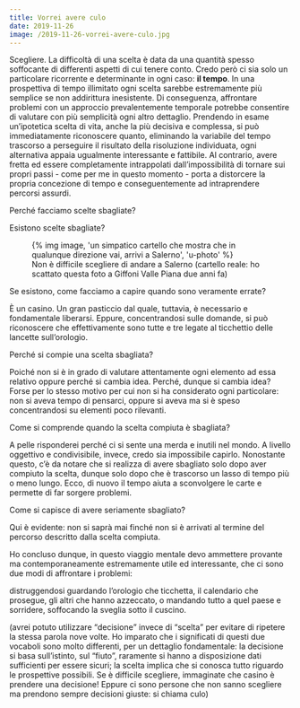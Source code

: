 ```yaml
---
title: Vorrei avere culo
date: 2019-11-26
image: /2019-11-26-vorrei-avere-culo.jpg
---
```

Scegliere. La difficoltà di una scelta è data da una quantità spesso soffocante di differenti aspetti di cui tenere conto. Credo però ci sia solo un particolare ricorrente e determinante in ogni caso: **il tempo**. In una prospettiva di tempo illimitato ogni scelta sarebbe estremamente più semplice se non addirittura inesistente. Di conseguenza, affrontare problemi con un approccio prevalentemente temporale potrebbe consentire di valutare con più semplicità ogni altro dettaglio. Prendendo in esame un’ipotetica scelta di vita, anche la più decisiva e complessa, si può immediatamente riconoscere quanto, eliminando la variabile del tempo trascorso a perseguire il risultato della risoluzione individuata, ogni alternativa appaia ugualmente interessante e fattibile. Al contrario, avere fretta ed essere completamente intrappolati dall’impossibilità di tornare sui propri passi - come per me in questo momento - porta a distorcere la propria concezione di tempo e conseguentemente ad intraprendere percorsi assurdi.

Perché facciamo scelte sbagliate?

Esistono scelte sbagliate?

<figure>
	{% img image, 'un simpatico cartello che mostra che in qualunque direzione vai, arrivi a Salerno', 'u-photo' %}
	<figcaption>Non è difficile scegliere di andare a Salerno (cartello reale: ho scattato questa foto a Giffoni Valle Piana due anni fa)</figcaption>
</figure>

Se esistono, come facciamo a capire quando sono veramente errate?

È un casino. Un gran pasticcio dal quale, tuttavia, è necessario e fondamentale liberarsi. Eppure, concentrandosi sulle domande, si può riconoscere che effettivamente sono tutte e tre legate al ticchettio delle lancette sull’orologio.

Perché si compie una scelta sbagliata?

Poiché non si è in grado di valutare attentamente ogni elemento ad essa relativo oppure perché si cambia idea. Perché, dunque si cambia idea? Forse per lo stesso motivo per cui non si ha considerato ogni particolare: non si aveva tempo di pensarci, oppure si aveva ma si è speso concentrandosi su elementi poco rilevanti.

Come si comprende quando la scelta compiuta è sbagliata?

A pelle risponderei perché ci si sente una merda e inutili nel mondo. A livello oggettivo e condivisibile, invece, credo sia impossibile capirlo. Nonostante questo, c’è da notare che si realizza di avere sbagliato solo dopo aver compiuto la scelta, dunque solo dopo che è trascorso un lasso di tempo più o meno lungo. Ecco, di nuovo il tempo aiuta a sconvolgere le carte e permette di far sorgere problemi.

Come si capisce di avere seriamente sbagliato?

Qui è evidente: non si saprà mai finché non si è arrivati al termine del percorso descritto dalla scelta compiuta.

Ho concluso dunque, in questo viaggio mentale devo ammettere provante ma contemporaneamente estremamente utile ed interessante, che ci sono due modi di affrontare i problemi:

distruggendosi guardando l’orologio che ticchetta, il calendario che prosegue, gli altri che hanno azzeccato, o mandando tutto a quel paese e sorridere, soffocando la sveglia sotto il cuscino.

(avrei potuto utilizzare <q>decisione</q> invece di <q>scelta</q> per evitare di ripetere la stessa parola nove volte. Ho imparato che i significati di questi due vocaboli sono molto differenti, per un dettaglio fondamentale: la decisione si basa sull’istinto, sul “fiuto”, raramente si hanno a disposizione dati sufficienti per essere sicuri; la scelta implica che si conosca tutto riguardo le prospettive possibili. Se è difficile scegliere, immaginate che casino è prendere una decisione! Eppure ci sono persone che non sanno scegliere ma prendono sempre decisioni giuste: si chiama culo)
